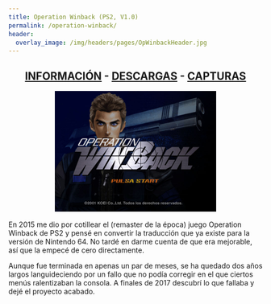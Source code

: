 ```yaml
---
title: Operation Winback (PS2, V1.0)
permalink: /operation-winback/
header:
  overlay_image: /img/headers/pages/OpWinbackHeader.jpg
---
```

<h2 style="text-align: center;"><strong><a href="/operation-winback/informacion/">INFORMACIÓN</a> - <a href="/operation-winback/descargar/">DESCARGAS</a> - <a href="/operation-winback/capturas/">CAPTURAS</a></strong></h2>

<p style="text-align: center;"><img src="/img/2018/03/WinbackStart.jpg" width="320" height="240" /></p>

En 2015 me dio por cotillear el (remaster de la época) juego Operation 
Winback de PS2 y pensé en convertir la traducción que ya existe para la 
versión de Nintendo 64. No tardé en darme cuenta de que era mejorable, así 
que la empecé de cero directamente.

Aunque fue terminada en apenas un par de meses, se ha quedado dos años 
largos languideciendo por un fallo que no podía corregir en el que ciertos 
menús ralentizaban la consola. A finales de 2017 descubrí lo que fallaba y 
dejé el proyecto acabado.